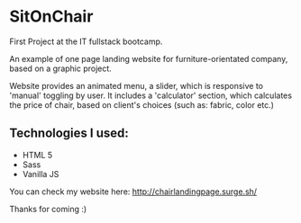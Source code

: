 <h1>SitOnChair</h1>

First Project at the IT fullstack bootcamp.

An example of one page landing website for furniture-orientated company, based on a graphic project.

Website provides an animated menu, a slider, which is responsive to 'manual' toggling by user. It includes a 'calculator' section, which calculates the price of chair, based on client's choices (such as: fabric, color etc.)

<h2>Technologies I used:</h2>

<ul>
  <li>HTML 5</li>
  <li>Sass</li>
  <li>Vanilla JS</li>
</ul>

You can check my website here: http://chairlandingpage.surge.sh/

Thanks for coming :)

